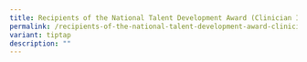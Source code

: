 ```yaml
---
title: Recipients of the National Talent Development Award (Clinician Innovators)
permalink: /recipients-of-the-national-talent-development-award-clinician-innovators/
variant: tiptap
description: ""
---
```

